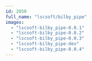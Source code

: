 ```yaml
---
id: 2050
full_name: "lscsoft/bilby_pipe"
images: 
  - "lscsoft-bilby_pipe-0.0.1"
  - "lscsoft-bilby_pipe-0.0.2"
  - "lscsoft-bilby_pipe-0.0.3"
  - "lscsoft-bilby_pipe-dev"
  - "lscsoft-bilby_pipe-0.0.4"
---
```

